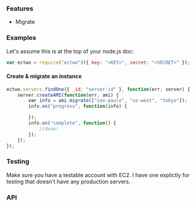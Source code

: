 ### Features

- Migrate 



### Examples

Let's assume this is at the top of your node.js doc:

```javascript
var ectwo = require("ectwo")({ key: "<KEY>", secret: "<SECRET>" });
```

#### Create & migrate an instance

```javascript
ectwo.servers.findOne({ _id: "server-id" }, function(err, server) {
	server.createAMI(function(err, ami) {
		var info = ami.migrate(["sao-paulo", "us-west", "tokyo"]);
		info.on("progress", function(info) {

		});
		info.on("complete", function() {
			//done!
		});
	});
});
```

### Testing

Make sure you have a testable account with EC2. I have one explictly for testing that doesn't have any production servers.


### API


